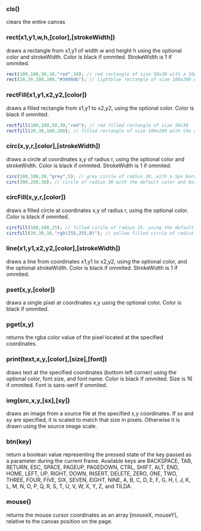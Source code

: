 ### cls()
clears the entire canvas

### rect(x1,y1,w,h,[color],[strokeWidth])
draws a rectangle from x1,y1 of width w and height h using the optional color and strokeWidth. Color is black if ommited. StrokeWidth is 1 if ommited.
```javascript
rect(100,100,50,30,"red",10); // red rectangle of size 50x30 with a 10px border width
rect(20,30,100,200,"#3498db"); // lightblue rectangle of size 100x200 with the default border width
```

### rectFill(x1,y1,x2,y2,[color])
draws a filled rectangle from x1,y1 to x2,y2, using the optional color. Color is black if ommited.
```javascript
rectfill(100,100,50,30,"red"); // red filled rectangle of size 50x30
rectfill(20,30,100,200); // filled rectangle of size 100x200 with the default color
```

### circ(x,y,r,[color],[strokeWidth])
draws a circle at coordinates x,y of radius r, using the optional color and strokeWidth. Color is black if ommited. StrokeWidth is 1 if ommited.
```javascript
circ(100,100,20,"grey",5); // grey circle of radius 20, with a 5px border width
circ(300,250,30); // circle of radius 30 with the default color and border width
```

### circFill(x,y,r,[color])
draws a filled circle at coordinates x,y of radius r, using the optional color. Color is black if ommited.
```javascript
circfill(100,100,25); // filled circle of radius 25, using the default color 
circfill(20,30,10,"rgb(255,255,0)"); // yellow filled circle of radius 10
```

### line(x1,y1,x2,y2,[color],[strokeWidth])
draws a line from coordinates x1,y1 to x2,y2, using the optional color, and the optional strokeWidth. Color is black if ommited. StrokeWidth is 1 if ommited.

### pset(x,y,[color])
draws a single pixel at coordinates x,y using the optional color. Color is black if ommited.

### pget(x,y)
returns the rgba color value of the pixel located at the specified coordinates.

### print(text,x,y,[color],[size],[font])
draws text at the specified coordinates (bottom left corner) using the optional color, font size, and font name. Color is black if ommited. Size is 16 if ommited. Font is sans-serif if ommited.

### img(src,x,y,[sx],[sy])
draws an image from a source file at the specified x,y coordinates. If sx and sy are specified, it is scaled to match that size in pixels. Otherwise it is drawn using the source image scale.

### btn(key)
return a boolean value representing the pressed state of the key passed as a parameter during the current frame. Available keys are BACKSPACE, TAB, RETURN, ESC, SPACE, PAGEUP, PAGEDOWN, CTRL, SHIFT, ALT, END, HOME, LEFT, UP, RIGHT, DOWN, INSERT, DELETE, ZERO, ONE, TWO, THREE, FOUR, FIVE, SIX, SEVEN, EIGHT, NINE, A, B, C, D, E, F, G, H, I, J, K, L, M, N, O, P, Q, R, S, T, U, V, W, X, Y, Z, and TILDA.

### mouse()
returns the mouse cursor coordinates as an array \[mouseX, mouseY\], relative to the canvas position on the page.

